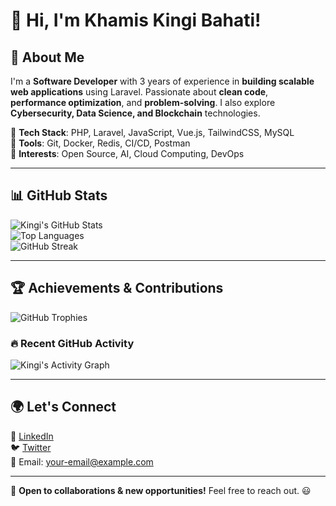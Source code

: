 # 👋 Hi, I'm Khamis Kingi Bahati!  

## 🚀 About Me  
I'm a **Software Developer** with 3 years of experience in **building scalable web applications** using Laravel. Passionate about **clean code**, **performance optimization**, and **problem-solving**. I also explore **Cybersecurity, Data Science, and Blockchain** technologies.  

🔹 **Tech Stack**: PHP, Laravel, JavaScript, Vue.js, TailwindCSS, MySQL  
🔹 **Tools**: Git, Docker, Redis, CI/CD, Postman  
🔹 **Interests**: Open Source, AI, Cloud Computing, DevOps  

---

## 📊 GitHub Stats  
![Kingi's GitHub Stats](https://github-readme-stats.vercel.app/api?username=kingi001&show_icons=true&theme=radical)  
![Top Languages](https://github-readme-stats.vercel.app/api/top-langs/?username=kingi001&layout=compact&theme=radical)  
![GitHub Streak](https://github-readme-streak-stats.herokuapp.com/?user=kingi001&theme=radical)  

---

## 🏆 Achievements & Contributions  
![GitHub Trophies](https://github-profile-trophy.vercel.app/?username=kingi001&theme=radical)  

### 🔥 Recent GitHub Activity  
![Kingi's Activity Graph](https://github-readme-activity-graph.vercel.app/graph?username=kingi001&theme=radical)  

---

## 🌍 Let's Connect  
💼 [LinkedIn](https://linkedin.com/in/your-profile)  
🐦 [Twitter](https://twitter.com/your-handle)  
📧 Email: your-email@example.com  

---

🚀 **Open to collaborations & new opportunities!** Feel free to reach out. 😃

